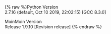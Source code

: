 {% raw %}Python Version\
2.7.16 (default, Oct 10 2019, 22:02:15) \[GCC 8.3.0\]

MoinMoin Version\
Release 1.9.10 \[Revision release\]
<update date omitted for speed>{% endraw %}